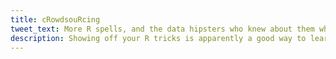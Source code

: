 ```yaml
---
title: cRowdsouRcing
tweet_text: More R spells, and the data hipsters who knew about them when you did
description: Showing off your R tricks is apparently a good way to learn more R tricks
---
```

